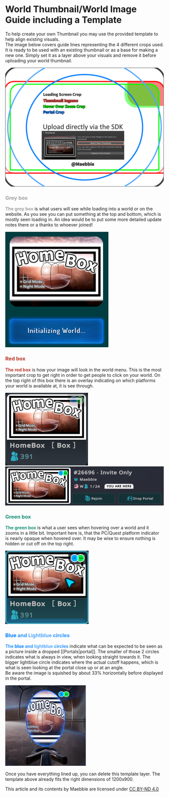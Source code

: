 # World Thumbnail/World Image Guide including a Template

To help create your own Thumbnail you may use the provided template to help align existing visuals.  
The image below covers guide lines representing the 4 different crops used. It is ready to be used with an existing thumbnail or as a base for making a new one. Simply set it as a layer above your visuals and remove it before uploading your world thumbnail.

[![World Thumbnail Template.png](https://raw.githubusercontent.com/Maebbie/Maebbie.github.io/refs/heads/main/World-Thumbnail-Guide-VRChat/images/World%20Thumbnail%20Template.png)](https://raw.githubusercontent.com/Maebbie/Maebbie.github.io/refs/heads/main/World-Thumbnail-Guide-VRChat/images/World%20Thumbnail%20Template.png)

### <span style="color: rgb(160, 160, 160);">Grey box</span>

<span style="color: rgb(160, 160, 160);">**The grey box** </span>is what users will see while loading into a world or on the website. As you see you can put something at the top and bottom, which is mostly seen loading in. An idea would be to put some more detailed update notes there or a thanks to whoever joined!

![Grey Rec Preview.png](https://raw.githubusercontent.com/Maebbie/Maebbie.github.io/refs/heads/main/World-Thumbnail-Guide-VRChat/images/Grey%20Rec%20Preview.png)

### <span style="color: rgb(186, 55, 42);">Red box</span>

**<span style="color: rgb(186, 55, 42);">The red box</span>** is how your image will look in the world menu. This is the most important crop to get right in order to get people to click on your world. On the top right of this box there is an overlay indicating on which platforms your world is available at, it is see through.

![Red Rec Preview.png](https://raw.githubusercontent.com/Maebbie/Maebbie.github.io/refs/heads/main/World-Thumbnail-Guide-VRChat/images/Red%20Rec%20Preview.png)
![Red Rec Preview2.png](https://raw.githubusercontent.com/Maebbie/Maebbie.github.io/refs/heads/main/World-Thumbnail-Guide-VRChat/images/Red%20Rec%20Preview2.png)

### <span style="color: rgb(22, 145, 121);">Green box</span>

**<span style="color: rgb(22, 145, 121);">The green box</span>** is what a user sees when hovering over a world and it zooms in a little bit. Important here is, that the PC/Quest platform indicator is nearly opaque when hovered over. It may be wise to ensure nothing is hidden or cut off on the top right.

![Green Rec Preview.png](https://raw.githubusercontent.com/Maebbie/Maebbie.github.io/refs/heads/main/World-Thumbnail-Guide-VRChat/images/Green%20Rec%20Preview.png)

### <span style="color: rgb(42, 148, 255);"><span style="color: rgb(0, 127, 255);">Blue</span> and <span style="color: rgb(84, 169, 255);">Lightblue</span> circles</span>

**<span style="color: rgb(42, 148, 255);">The <span style="color: rgb(0, 127, 255);">blue</span> and <span style="color: rgb(84, 169, 255);">lightblue</span> circles</span>** indicate what can be expected to be seen as a picture inside a dropped \[\[Portals|portal\]\]. The smaller of those 2 circles indicates what is always in view, when looking straight towards it. The bigger lightblue circle indicates where the actual cutoff happens, which is what is seen looking at the portal close up or at an angle.  
Be aware the image is squished by about 33% horizontally before displayed in the portal.

<img src="https://raw.githubusercontent.com/Maebbie/Maebbie.github.io/refs/heads/main/World-Thumbnail-Guide-VRChat/images/Blue%20Circle%20Preview.jpg" width="256">

Once you have everything lined up, you can delete this template layer. The template above already fits the right dimensions of 1200x900.

This article and its contents by Maebbie are licensed under [CC BY-ND 4.0](https://creativecommons.org/licenses/by-nd/4.0/)
